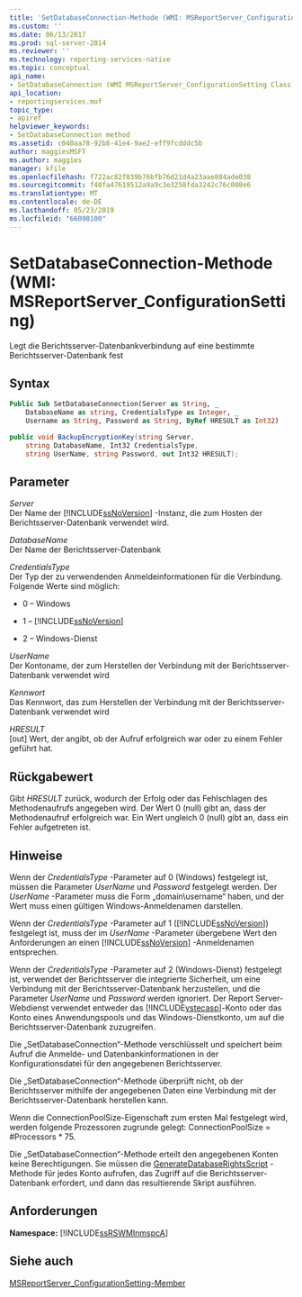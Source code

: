 ```yaml
---
title: 'SetDatabaseConnection-Methode (WMI: MSReportServer_ConfigurationSetting) | Microsoft-Dokumentation'
ms.custom: ''
ms.date: 06/13/2017
ms.prod: sql-server-2014
ms.reviewer: ''
ms.technology: reporting-services-native
ms.topic: conceptual
api_name:
- SetDatabaseConnection (WMI MSReportServer_ConfigurationSetting Class)
api_location:
- reportingservices.mof
topic_type:
- apiref
helpviewer_keywords:
- SetDatabaseConnection method
ms.assetid: c040aa78-92b8-41e4-9ae2-eff9fcdddc5b
author: maggiesMSFT
ms.author: maggies
manager: kfile
ms.openlocfilehash: f722ac82f839b76bfb76d21d4a23aae884ade038
ms.sourcegitcommit: f40fa47619512a9a9c3e3258fda3242c76c008e6
ms.translationtype: MT
ms.contentlocale: de-DE
ms.lasthandoff: 05/23/2019
ms.locfileid: "66098100"
---
```

# <a name="setdatabaseconnection-method-wmi-msreportserverconfigurationsetting"></a>SetDatabaseConnection-Methode (WMI: MSReportServer_ConfigurationSetting)
  Legt die Berichtsserver-Datenbankverbindung auf eine bestimmte Berichtsserver-Datenbank fest  
  
## <a name="syntax"></a>Syntax  
  
```vb  
Public Sub SetDatabaseConnection(Server as String, _  
    DatabaseName as string, CredentialsType as Integer, _  
    Username as String, Password as String, ByRef HRESULT as Int32)  
```  
  
```csharp  
public void BackupEncryptionKey(string Server,   
    string DatabaseName, Int32 CredentialsType,   
    string UserName, string Password, out Int32 HRESULT);  
```  
  
## <a name="parameters"></a>Parameter  
 *Server*  
 Der Name der [!INCLUDE[ssNoVersion](../../includes/ssnoversion-md.md)] -Instanz, die zum Hosten der Berichtsserver-Datenbank verwendet wird.  
  
 *DatabaseName*  
 Der Name der Berichtsserver-Datenbank  
  
 *CredentialsType*  
 Der Typ der zu verwendenden Anmeldeinformationen für die Verbindung. Folgende Werte sind möglich:  
  
-   0 – Windows  
  
-   1 – [!INCLUDE[ssNoVersion](../../includes/ssnoversion-md.md)]  
  
-   2 – Windows-Dienst  
  
 *UserName*  
 Der Kontoname, der zum Herstellen der Verbindung mit der Berichtsserver-Datenbank verwendet wird  
  
 *Kennwort*  
 Das Kennwort, das zum Herstellen der Verbindung mit der Berichtsserver-Datenbank verwendet wird  
  
 *HRESULT*  
 [out] Wert, der angibt, ob der Aufruf erfolgreich war oder zu einem Fehler geführt hat.  
  
## <a name="return-value"></a>Rückgabewert  
 Gibt *HRESULT* zurück, wodurch der Erfolg oder das Fehlschlagen des Methodenaufrufs angegeben wird. Der Wert 0 (null) gibt an, dass der Methodenaufruf erfolgreich war. Ein Wert ungleich 0 (null) gibt an, dass ein Fehler aufgetreten ist.  
  
## <a name="remarks"></a>Hinweise  
 Wenn der *CredentialsType* -Parameter auf 0 (Windows) festgelegt ist, müssen die Parameter *UserName* und *Password* festgelegt werden. Der *UserName* -Parameter muss die Form „domain\username“ haben, und der Wert muss einen gültigen Windows-Anmeldenamen darstellen.  
  
 Wenn der *CredentialsType* -Parameter auf 1 ([!INCLUDE[ssNoVersion](../../includes/ssnoversion-md.md)]) festgelegt ist, muss der im *UserName* -Parameter übergebene Wert den Anforderungen an einen [!INCLUDE[ssNoVersion](../../includes/ssnoversion-md.md)] -Anmeldenamen entsprechen.  
  
 Wenn der *CredentialsType* -Parameter auf 2 (Windows-Dienst) festgelegt ist, verwendet der Berichtsserver die integrierte Sicherheit, um eine Verbindung mit der Berichtsserver-Datenbank herzustellen, und die Parameter *UserName* und *Password* werden ignoriert. Der Report Server-Webdienst verwendet entweder das [!INCLUDE[vstecasp](../../includes/vstecasp-md.md)]-Konto oder das Konto eines Anwendungspools und das Windows-Dienstkonto, um auf die Berichtsserver-Datenbank zuzugreifen.  
  
 Die „SetDatabaseConnection“-Methode verschlüsselt und speichert beim Aufruf die Anmelde- und Datenbankinformationen in der Konfigurationsdatei für den angegebenen Berichtsserver.  
  
 Die „SetDatabaseConnection“-Methode überprüft nicht, ob der Berichtsserver mithilfe der angegebenen Daten eine Verbindung mit der Berichtsserver-Datenbank herstellen kann.  
  
 Wenn die ConnectionPoolSize-Eigenschaft zum ersten Mal festgelegt wird, werden folgende Prozessoren zugrunde gelegt: ConnectionPoolSize = #Processors * 75.  
  
 Die „SetDatabaseConnection“-Methode erteilt den angegebenen Konten keine Berechtigungen. Sie müssen die [GenerateDatabaseRightsScript](configurationsetting-method-generatedatabaserightsscript.md) -Methode für jedes Konto aufrufen, das Zugriff auf die Berichtsserver-Datenbank erfordert, und dann das resultierende Skript ausführen.  
  
## <a name="requirements"></a>Anforderungen  
 **Namespace:** [!INCLUDE[ssRSWMInmspcA](../../includes/ssrswminmspca-md.md)]  
  
## <a name="see-also"></a>Siehe auch  
 [MSReportServer_ConfigurationSetting-Member](msreportserver-configurationsetting-members.md)  
  
  
